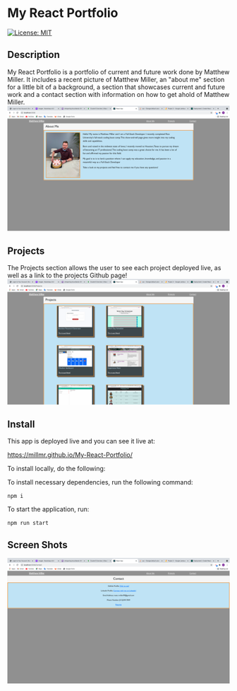 # My React Portfolio
[![License: MIT](https://img.shields.io/badge/License-MIT-yellow.svg)](https://opensource.org/licenses/MIT)

## Description
My React Portfolio is a portfolio of current and future work done by Matthew Miller. It includes a recent picture of Matthew Miller, an "about me" section for a little bit of a background, a section that showcases current and future work and a contact section with information on how to get ahold of Matthew Miller. 
![image](https://github.com/Millmr/My-React-Portfolio/blob/master/images/about.png)

## Projects
The Projects section allows the user to see each project deployed live, as well as a link to the projects Github page!
![image](https://github.com/Millmr/My-React-Portfolio/blob/master/images/Projects.png)

## Install

This app is deployed live and you can see it live at:

https://millmr.github.io/My-React-Portfolio/

To install locally, do the following:

To install necessary dependencies, run the following command:

```
npm i
```
To start the application, run:
```
npm run start
```

## Screen Shots

![image](https://github.com/Millmr/My-React-Portfolio/blob/master/images/contact.png)
